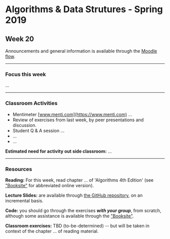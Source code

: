 # Algorithms & Data Strutures - Spring 2019

## Week 20

Announcements and general information is available through the [Moodle flow](https://cphbusiness.mrooms.net/course/view.php?id=3150). 

-----------------

### Focus this week
...

-----------------

### Classroom Activities 

- Mentimeter [www.menti.com](https://www.menti.com) ...
- Review of exercises from last week, by peer presentations and discussion.
- Student Q & A session ...
- ...
- ...

**Estimated need for activity out side classroom:** ...

-----------------
### Resources

**Reading:** For this week, read chapter ... of 'Algorithms 4th Edition' (see ["Booksite"](https://algs4.cs.princeton.edu/home/) for abbreviated online version). 

**Lecture Slides:** are available through [the GitHub repository](https://github.com/datsoftlyngby/soft2019spring-algorithms/blob/master/Weeklies/Week_06/Slides/02%20Introduction.pdf), on an incremental basis.

**Code:** you should go through the exercises _**with your group**_, from scratch, although some assistance is available through the ["Booksite"](https://algs4.cs.princeton.edu/home/).

**Classroom exercises:** TBD (to-be-determined) -- but will be taken in context of the chapter ... of reading material.
